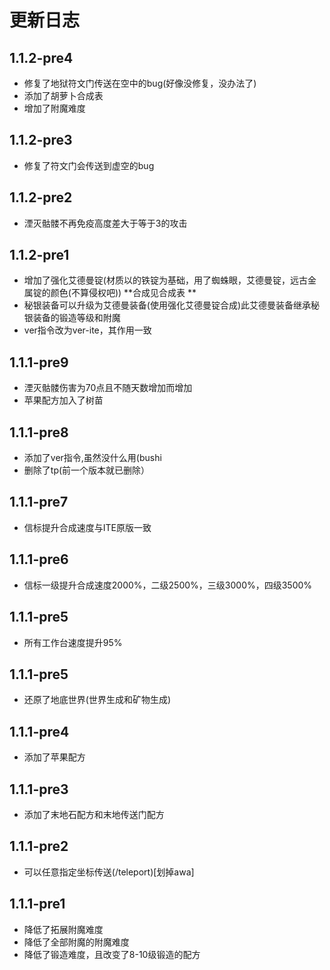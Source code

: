 # 更新日志

## 1.1.2-pre4

* 修复了地狱符文门传送在空中的bug(好像没修复，没办法了)
* 添加了胡萝卜合成表
* 增加了附魔难度

## 1.1.2-pre3

* 修复了符文门会传送到虚空的bug

## 1.1.2-pre2

* 湮灭骷髅不再免疫高度差大于等于3的攻击

## 1.1.2-pre1

* 增加了强化艾德曼锭(材质以的铁锭为基础，用了蜘蛛眼，艾德曼锭，远古金属锭的颜色(不算侵权吧))  **合成见合成表 **
* 秘银装备可以升级为艾德曼装备(使用强化艾德曼锭合成)此艾德曼装备继承秘银装备的锻造等级和附魔
* ver指令改为ver-ite，其作用一致

 ## 1.1.1-pre9

* 湮灭骷髅伤害为70点且不随天数增加而增加
* 苹果配方加入了树苗

## 1.1.1-pre8

* 添加了ver指令,虽然没什么用(bushi
* 删除了tp(前一个版本就已删除）

## 1.1.1-pre7

* 信标提升合成速度与ITE原版一致

## 1.1.1-pre6

* 信标一级提升合成速度2000%，二级2500%，三级3000%，四级3500%

## 1.1.1-pre5

* 所有工作台速度提升95%

## 1.1.1-pre5

* 还原了地底世界(世界生成和矿物生成)

## 1.1.1-pre4

* 添加了苹果配方

## 1.1.1-pre3

* 添加了末地石配方和末地传送门配方

## 1.1.1-pre2

* 可以任意指定坐标传送(/teleport)[划掉awa]

## 1.1.1-pre1

* 降低了拓展附魔难度
* 降低了全部附魔的附魔难度
* 降低了锻造难度，且改变了8-10级锻造的配方

